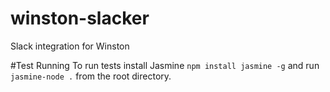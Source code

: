 # winston-slacker
Slack integration for Winston

#Test Running
To run tests install Jasmine `npm install jasmine -g` and run `jasmine-node .` from the root directory.
